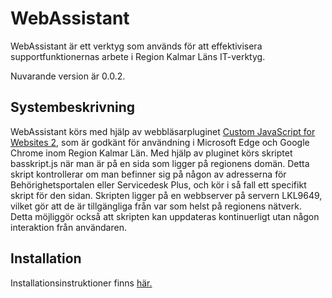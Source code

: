 # WebAssistant

WebAssistant är ett verktyg som används för att effektivisera supportfunktionernas arbete i Region Kalmar Läns IT-verktyg.

Nuvarande version är 0.0.2.

## Systembeskrivning

WebAssistant körs med hjälp av webbläsarpluginet [Custom JavaScript for Websites 2](https://microsoftedge.microsoft.com/addons/detail/custom-javascript-for-web/koccodmekleicmjpnelamemnhkpbkibc), som är godkänt för användning i Microsoft Edge och Google Chrome inom Region Kalmar Län. Med hjälp av pluginet körs skriptet basskript.js när man är på en sida som ligger på regionens domän. Detta skript kontrollerar om man befinner sig på någon av adresserna för Behörighetsportalen eller Servicedesk Plus, och kör i så fall ett specifikt skript för den sidan. Skripten ligger på en webbserver på servern LKL9649, vilket gör att de är tillgängliga från var som helst på regionens nätverk. Detta möjliggör också att skripten kan uppdateras kontinuerligt utan någon interaktion från användaren.


## Installation

Installationsinstruktioner finns [här.](https://servicedesk.ltkalmar.se/AddSolution.do?submitaction=viewsolution&fromListView=true&solutionID=1502)